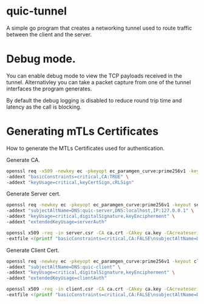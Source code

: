# quic-tunnel

A simple go program that creates a networking tunnel used to route traffic between the client and the server.

# Debug mode.

You can enable debug mode to view the TCP payloads received in the tunnel. Alternativley you can take a packet capture from one of the tunnel interfaces the program generates.

By default the debug logging is disabled to reduce round trip time and latency as the call is blocking.

# Generating mTLs Certificates

How to generate the MTLs Certificates used for authentication.

Generate CA.

```bash
openssl req -x509 -newkey ec -pkeyopt ec_paramgen_curve:prime256v1 -keyout ca.key -out ca.crt -days 3650 -nodes -subj "/CN=QUIC-CA" \
-addext "basicConstraints=critical,CA:TRUE" \
-addext "keyUsage=critical,keyCertSign,cRLSign"
```

Generate Server cert.

```bash
openssl req -newkey ec -pkeyopt ec_paramgen_curve:prime256v1 -keyout server.key -out server.csr -nodes -subj "/CN=quic-server" \
-addext "subjectAltName=DNS:quic-server,DNS:localhost,IP:127.0.0.1" \
-addext "keyUsage=critical,digitalSignature,keyEncipherment" \
-addext "extendedKeyUsage=serverAuth"

openssl x509 -req -in server.csr -CA ca.crt -CAkey ca.key -CAcreateserial -out server.crt -days 3650 \
-extfile <(printf "basicConstraints=critical,CA:FALSE\nsubjectAltName=DNS:quic-server,DNS:localhost,IP:127.0.0.1\nkeyUsage=critical,digitalSignature,keyEncipherment\nextendedKeyUsage=serverAuth")
```

Generate Client Cert.

```bash
openssl req -newkey ec -pkeyopt ec_paramgen_curve:prime256v1 -keyout client.key -out client.csr -nodes -subj "/CN=quic-client" \
-addext "subjectAltName=DNS:quic-client" \
-addext "keyUsage=critical,digitalSignature,keyEncipherment" \
-addext "extendedKeyUsage=clientAuth"

openssl x509 -req -in client.csr -CA ca.crt -CAkey ca.key -CAcreateserial -out client.crt -days 3650 \
-extfile <(printf "basicConstraints=critical,CA:FALSE\nsubjectAltName=DNS:quic-client\nkeyUsage=critical,digitalSignature,keyEncipherment\nextendedKeyUsage=clientAuth")
```